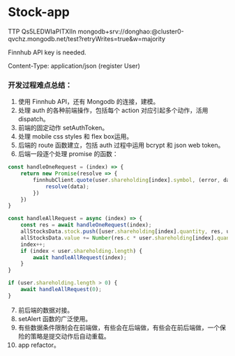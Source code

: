 # Stock-app
TTP
Qs5LEDWIaPITXIIn
mongodb+srv://donghao:<password>@cluster0-qvchz.mongodb.net/test?retryWrites=true&w=majority

Finnhub API key is needed.

Content-Type: application/json (register User)

### 开发过程难点总结：

1. 使用 Finnhub API，还有 Mongodb 的连接，建模。
2. 处理 auth 的各种前端操作，包括每个 action 对应引起多个动作，活用 dispatch。
3. 前端的固定动作 setAuthToken。
4. 处理 mobile css styles 和 flex box运用。
5. 后端的 route 函数建立，包括 auth 过程中运用 bcrypt 和 json web token。
6. 后端一段逐个处理 promise 的函数：

```js
const handleOneRequest = (index) => {
    return new Promise(resolve => {
        finnhubClient.quote(user.shareholding[index].symbol, (error, data, response) => {
            resolve(data);
        })
    })
}

const handleAllRequest = async (index) => {
    const res = await handleOneRequest(index);
    allStocksData.stock.push([user.shareholding[index].quantity, res, user.shareholding[index].symbol]);
    allStocksData.value += Number(res.c * user.shareholding[index].quantity);
    index++;
    if (index < user.shareholding.length) {
        await handleAllRequest(index);
    }
}

if (user.shareholding.length > 0) {
    await handleAllRequest(0);
}
```

7. 前后端的数据对接。
8. setAlert 函数的广泛使用。
9. 有些数据条件限制会在前端做，有些会在后端做，有些会在前后端做，一个保险的策略是提交动作后自动重载。
10. app refactor。